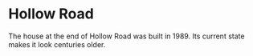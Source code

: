 # Hollow Road

The house at the end of Hollow Road was built in 1989. Its current state makes it look centuries older.
